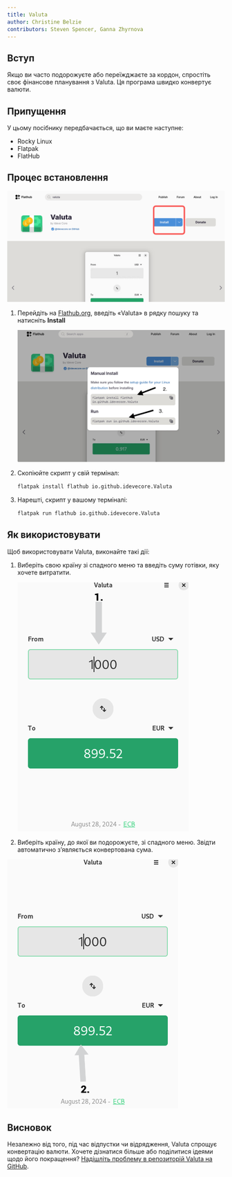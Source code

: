 ```yaml
---
title: Valuta
author: Christine Belzie
contributors: Steven Spencer, Ganna Zhyrnova
---
```


## Вступ

Якщо ви часто подорожуєте або переїжджаєте за кордон, спростіть своє фінансове планування з Valuta. Ця програма швидко конвертує валюти.

## Припущення

У цьому посібнику передбачається, що ви маєте наступне:

 - Rocky Linux
 - Flatpak
 - FlatHub

## Процес встановлення

![Screenshot of the Valuta page on Flathub with the blue install button highlighted in a red square](images/01_valuta.png)

1. Перейдіть на [Flathub.org](https://flathub.org), введіть «Valuta» в рядку пошуку та натисніть **Install**

   ![manual install script and run script](images/valuta-install.png)

2. Скопіюйте скрипт у свій термінал:

   ```bash
   flatpak install flathub io.github.idevecore.Valuta
   ```

3. Нарешті, скрипт у вашому терміналі:

   ```bash
   flatpak run flathub io.github.idevecore.Valuta
   ```

## Як використовувати

Щоб використовувати Valuta, виконайте такі дії:

1. Виберіть свою країну зі спадного меню та введіть суму готівки, яку хочете витратити.

   ![Screenshot of Valuta app showing 1000 USD in the input field, with a grey arrow pointing down to a grey box showing 1000 USD](images/02_valuta.png)

2. Виберіть країну, до якої ви подорожуєте, зі спадного меню. Звідти автоматично з’являється конвертована сума.

![Screenshot showing a grey arrow pointing upward to a green box displaying the converted amount, 899.52 EUR](images/03_valuta.png)

## Висновок

Незалежно від того, під час відпустки чи відрядження, Valuta спрощує конвертацію валюти. Хочете дізнатися більше або поділитися ідеями щодо його покращення? [Надішліть проблему в репозиторій Valuta на GitHub](https://github.com/ideveCore/valuta/issues).
